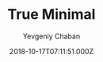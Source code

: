 ---
title: True Minimal
github: 'https://github.com/cyevgeniy/jekyll-true-minimal'
demo: 'https://cyevgeniy.github.io/jekyll-true-minimal/'
author: Yevgeniy Chaban
ssg:
  - Jekyll
cms:
  - No Cms
date: 2018-10-17T07:11:51.000Z
github_branch: master
description: Minimal and ascetic theme for jekyll
stale: true
---